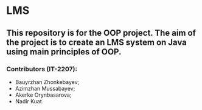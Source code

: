 # LMS
## This repository is for the OOP project. The aim of the project is to create an LMS system on Java using main principles of OOP.
### Contributors (IT-2207):
* Bauyrzhan Zhonkebayev;
* Azimzhan Mussabayev;
* Akerke Orynbasarova;
* Nadir Kuat
